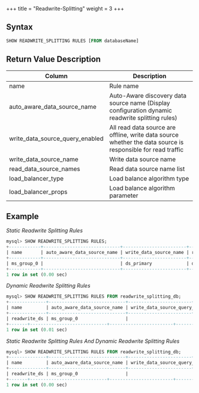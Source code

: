 +++
title = "Readwrite-Splitting"
weight = 3
+++

## Syntax

```sql
SHOW READWRITE_SPLITTING RULES [FROM databaseName]
```

## Return Value Description

| Column                      | Description                          |
| --------------------------- | ------------------------------------ |
| name                        | Rule name                            |
| auto_aware_data_source_name | Auto-Aware discovery data source name (Display configuration dynamic readwrite splitting rules) |
| write_data_source_query_enabled | All read data source are offline, write data source whether the data source is responsible for read traffic |
| write_data_source_name      | Write data source name                |
| read_data_source_names      | Read data source name list            |
| load_balancer_type          | Load balance algorithm type           |
| load_balancer_props         | Load balance algorithm parameter      |

## Example

*Static Readwrite Splitting Rules*
```sql
mysql> SHOW READWRITE_SPLITTING RULES;
+------------+-----------------------------+------------------------+------------------------+--------------------+---------------------+
| name       | auto_aware_data_source_name | write_data_source_name | read_data_source_names | load_balancer_type | load_balancer_props |
+------------+-----------------------------+------------------------+------------------------+--------------------+---------------------+
| ms_group_0 |                             | ds_primary             | ds_slave_0, ds_slave_1 | random             |                     |
+------------+-----------------------------+------------------------+------------------------+--------------------+---------------------+
1 row in set (0.00 sec)
```

*Dynamic Readwrite Splitting Rules*
```sql
mysql> SHOW READWRITE_SPLITTING RULES FROM readwrite_splitting_db;
+--------------+-----------------------------+------------------------+------------------------+--------------------+---------------------+
| name         | auto_aware_data_source_name | write_data_source_query_enabled | write_data_source_name | read_data_source_names | load_balancer_type | load_balancer_props |
+--------------+-----------------------------+------------------------+------------------------+--------------------+---------------------+
| readwrite_ds | ms_group_0                  |                                 |                        |                        | random             | read_weight=2:1     |
+-------+-----------------------------+------------------------+------------------------+--------------------+---------------------+
1 row in set (0.01 sec)
```

*Static Readwrite Splitting Rules And Dynamic Readwrite Splitting Rules*
```sql
mysql> SHOW READWRITE_SPLITTING RULES FROM readwrite_splitting_db;
+--------------+-----------------------------+------------------------+------------------------+--------------------+---------------------+
| name         | auto_aware_data_source_name | write_data_source_query_enabled | write_data_source_name | read_data_source_names | load_balancer_type | load_balancer_props |
+--------------+-----------------------------+------------------------+------------------------+--------------------+---------------------+
| readwrite_ds | ms_group_0                  |                                 | write_ds               | read_ds_0, read_ds_1   | random             | read_weight=2:1     |
+-------+-----------------------------+------------------------+------------------------+--------------------+---------------------+
1 row in set (0.00 sec)
```
